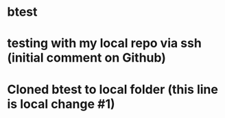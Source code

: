 # btest
# testing with my local repo via ssh (initial comment on Github)
# Cloned btest to local folder (this line is local change #1)






